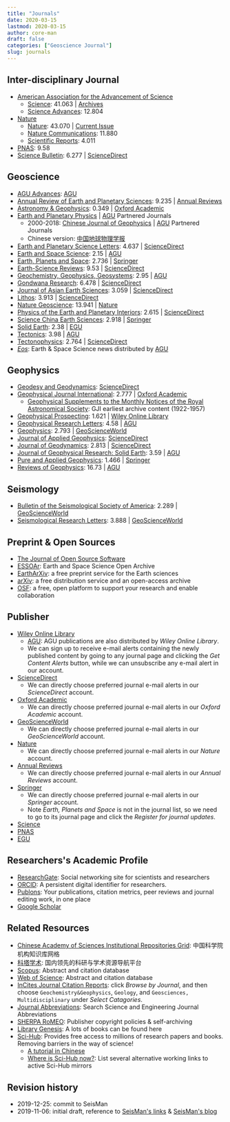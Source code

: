 ```yaml
---
title: "Journals"
date: 2020-03-15
lastmod: 2020-03-15
author: core-man
draft: false
categories: ["Geoscience Journal"]
slug: journals
---
```


## Inter-disciplinary Journal

- [American Association for the Advancement of Science](https://www.aaas.org)
    - [Science](https://science.sciencemag.org): 41.063 | [Archives](https://science.sciencemag.org/content/by/year)
    - [Science Advances](https://advances.sciencemag.org): 12.804
- [Nature](https://www.nature.com)
    - [Nature](https://www.nature.com): 43.070 | [Current Issue](https://www.nature.com/nature/current-issue)
    - [Nature Communications](https://www.nature.com/ncomms): 11.880
    - [Scientific Reports](https://www.nature.com/srep): 4.011
- [PNAS](https://www.pnas.org): 9.58
- [Science Bulletin](https://www.sciencedirect.com/journal/science-bulletin): 6.277 | [ScienceDirect](https://www.sciencedirect.com)


## Geoscience

- [AGU Advances](https://agupubs.onlinelibrary.wiley.com/journal/2576604x): [AGU](https://agupubs.onlinelibrary.wiley.com)
- [Annual Review of Earth and Planetary Sciences](https://www.annualreviews.org/journal/earth): 9.235 | [Annual Reviews](https://www.annualreviews.org)
- [Astronomy & Geophysics](https://academic.oup.com/astrogeo): 0.349 | [Oxford Academic](https://academic.oup.com/journals)
- [Earth and Planetary Physics](http://www.eppcgs.org) | [AGU](https://agupubs.onlinelibrary.wiley.com) Partnered Journals
    - 2000-2018: [Chinese Journal of Geophysics](https://agupubs.onlinelibrary.wiley.com/journal/23260440) | [AGU](https://agupubs.onlinelibrary.wiley.com) Partnered Journals
    - Chinese version: [中国地球物理学报](http://www.geophy.cn/CN/volumn/home.shtml)
- [Earth and Planetary Science Letters](https://www.sciencedirect.com/journal/earth-and-planetary-science-letters): 4.637 | [ScienceDirect](https://www.sciencedirect.com)
- [Earth and Space Science](https://agupubs.onlinelibrary.wiley.com/journal/23335084): 2.15 | [AGU](https://agupubs.onlinelibrary.wiley.com)
- [Earth, Planets and Space](https://link.springer.com/journal/40623): 2.736 | [Springer](https://www.springer.com)
- [Earth-Science Reviews](https://www.sciencedirect.com/journal/earth-science-reviews): 9.53 | [ScienceDirect](https://www.sciencedirect.com)
- [Geochemistry, Geophysics, Geosystems](https://agupubs.onlinelibrary.wiley.com/journal/15252027): 2.95 | [AGU](https://agupubs.onlinelibrary.wiley.com)
- [Gondwana Research](https://www.sciencedirect.com/journal/gondwana-research): 6.478 | [ScienceDirect](https://www.sciencedirect.com)
- [Journal of Asian Earth Sciences](https://www.journals.elsevier.com/journal-of-asian-earth-sciences): 3.059 | [ScienceDirect](https://www.sciencedirect.com)
- [Lithos](https://www.sciencedirect.com/journal/lithos): 3.913 | [ScienceDirect](https://www.sciencedirect.com)
- [Nature Geoscience](https://www.nature.com/ngeo): 13.941 | [Nature](https://www.nature.com)
- [Physics of the Earth and Planetary Interiors](https://www.sciencedirect.com/journal/physics-of-the-earth-and-planetary-interiors): 2.615 | [ScienceDirect](https://www.sciencedirect.com)
- [Science China Earth Sciences](https://www.springer.com/journal/11430): 2.918 | [Springer](https://www.springer.com)
- [Solid Earth](https://www.solid-earth.net/index.html): 2.38 | [EGU](https://www.egu.eu/publications/open-access-journals)
- [Tectonics](https://agupubs.onlinelibrary.wiley.com/journal/19449194): 3.98 | [AGU](https://agupubs.onlinelibrary.wiley.com)
- [Tectonophysics](https://www.sciencedirect.com/journal/tectonophysics): 2.764 | [ScienceDirect](https://www.sciencedirect.com)
- [*Eos*](https://eos.org): Earth & Space Science news distributed by [AGU](https://agupubs.onlinelibrary.wiley.com)


## Geophysics

- [Geodesy and Geodynamics](https://www.sciencedirect.com/journal/geodesy-and-geodynamics): [ScienceDirect](https://www.sciencedirect.com)
- [Geophysical Journal International](https://academic.oup.com/gji): 2.777 | [Oxford Academic](https://academic.oup.com/journals)
    - [Geophysical Supplements to the Monthly Notices of the Royal Astronomical Society](https://academic.oup.com/gsmnras): GJI earliest archive content (1922-1957)
- [Geophysical Prospecting](https://onlinelibrary.wiley.com/journal/13652478): 1.621 | [Wiley Online Library](https://onlinelibrary.wiley.com)
- [Geophysical Research Letters](https://agupubs.onlinelibrary.wiley.com/journal/19448007): 4.58 | [AGU](https://agupubs.onlinelibrary.wiley.com)
- [Geophysics](https://pubs.geoscienceworld.org/geophysics): 2.793 | [GeoScienceWorld](https://pubs.geoscienceworld.org)
- [Journal of Applied Geophysics](https://www.sciencedirect.com/journal/journal-of-applied-geophysics): [ScienceDirect](https://www.sciencedirect.com)
- [Journal of Geodynamics](https://www.sciencedirect.com/journal/journal-of-geodynamics): 2.813 | [ScienceDirect](https://www.sciencedirect.com)
- [Journal of Geophysical Research: Solid Earth](https://agupubs.onlinelibrary.wiley.com/journal/21699356): 3.59 | [AGU](https://agupubs.onlinelibrary.wiley.com)
- [Pure and Applied Geophysics](https://link.springer.com/journal/24): 1.466 | [Springer](https://www.springer.com)
- [Reviews of Geophysics](https://agupubs.onlinelibrary.wiley.com/journal/19449208): 16.73 | [AGU](https://agupubs.onlinelibrary.wiley.com)


## Seismology

- [Bulletin of the Seismological Society of America](https://pubs.geoscienceworld.org/bssa): 2.289 | [GeoScienceWorld](https://pubs.geoscienceworld.org)
- [Seismological Research Letters](https://pubs.geoscienceworld.org/srl): 3.888 | [GeoScienceWorld](https://pubs.geoscienceworld.org)


## Preprint & Open Sources

- [The Journal of Open Source Software](https://joss.theoj.org/)
- [ESSOAr](https://www.essoar.org/): Earth and Space Science Open Archive
- [EarthArXiv](https://eartharxiv.org/): a free preprint service for the Earth sciences
- [arXiv](https://arxiv.org/): a free distribution service and an open-access archive
- [OSF](https://osf.io/): a free, open platform to support your research and enable collaboration


## Publisher

- [Wiley Online Library](https://onlinelibrary.wiley.com)
    - [AGU](https://agupubs.onlinelibrary.wiley.com): AGU publications are also distributed by *Wiley Online Library*.
    - We can sign up to receive e-mail alerts containing the newly published content by going to any journal page and clicking the *Get Content Alerts* button, while we can unsubscribe any e-mail alert in our account.
- [ScienceDirect](https://www.sciencedirect.com)
    - We can directly choose preferred journal e-mail alerts in our *ScienceDirect* account.
- [Oxford Academic](https://academic.oup.com/journals)
    - We can directly choose preferred journal e-mail alerts in our *Oxford Academic* account.
- [GeoScienceWorld](https://pubs.geoscienceworld.org)
    - We can directly choose preferred journal e-mail alerts in our *GeoScienceWorld* account.
- [Nature](https://www.nature.com)
    - We can directly choose preferred journal e-mail alerts in our *Nature* account.
- [Annual Reviews](https://www.annualreviews.org)
    - We can directly choose preferred journal e-mail alerts in our *Annual Reviews* account.
- [Springer](https://www.springer.com)
    - We can directly choose preferred journal e-mail alerts in our *Springer* account.
    - Note *Earth, Planets and Space* is not in the journal list, so we need to go to its journal page and click the *Register for journal updates*.
- [Science](https://science.sciencemag.org)
- [PNAS](https://www.pnas.org)
- [EGU](https://www.egu.eu/publications/open-access-journals)


## Researchers's Academic Profile

- [ResearchGate](https://www.researchgate.net): Social networking site for scientists and researchers
- [ORCID](https://orcid.org/): A persistent digital identifier for researchers.
- [Publons](https://publons.com/): Your publications, citation metrics, peer reviews and journal editing work, in one place
- [Google Scholar](https://scholar.google.com/)


## Related Resources

- [Chinese Academy of Sciences Institutional Repositories Grid](http://www.irgrid.ac.cn): 中国科学院机构知识库网格
- [科塔学术](https://www.sciping.com/): 国内领先的科研与学术资源导航平台
- [Scopus](https://www.scopus.com/): Abstract and citation database
- [Web of Science](https://www.webofknowledge.com): Abstract and citation database
- [InCites Journal Citation Reports](https://jcr.clarivate.com/JCRLandingPageAction.action): click *Browse by Journal*, and then choose `Geochemistry&Geophysics`, `Geology`, and `Geosciences, Multidisciplinary` under *Select Catagories*.
- [Journal Abbreviations](https://woodward.library.ubc.ca/research-help/journal-abbreviations): Search Science and Engineering Journal Abbreviations
- [SHERPA RoMEO](http://www.sherpa.ac.uk/romeo/index.php): Publisher copyright policies & self-archiving
- [Library Genesis](http://gen.lib.rus.ec): A lots of books can be found here
- [Sci-Hub](http://sci-hub.tw/): Provides free access to millions of research papers and books. Removing barriers in the way of science!
    - [A tutorial in Chinese](https://gmt-china.org/blog/sci-hub/)
    - [Where is Sci-Hub now?](https://whereisscihub.now.sh/): List several alternative working links to active Sci-Hub mirrors


## Revision history

- 2019-12-25: commit to SeisMan
- 2019-11-06: initial draft, reference to [SeisMan's links](https://link.seisman.info) & [SeisMan's blog](https://blog.seisman.info/journals)

